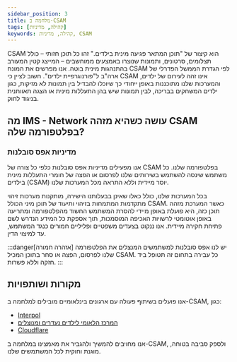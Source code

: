```yaml
---
sidebar_position: 3
title: מלחמה ב-CSAM
tags: [קהילה, מדיניות]
keywords: קהילה, מדיניות, CSAM
---
```


CSAM הוא קיצור של "תוכן המתאר פגיעה מינית בילדים." זהו כל תוכן חזותי – כולל תצלומים, סרטונים, ותמונות שנוצרו באמצעים ממוחשבים – המייצג קטין המעורב בהתנהגות מינית בוטה. אנו מפרשים את המונח CSAM לפי הגדרת הממשל הפדרלי של ארה"ב ל"פורנוגרפיית ילדים". חשוב לציין כי CSAM אינו זהה לעירום של ילדים, והמערכות שלנו מתוכננות באופן ייחודי כך שיוכלו להבדיל בין תמונות לא מזיקות, כגון ילדים המשחקים בבריכה, לבין תמונות שיש בהן התעללות מינית או הצגה תאוותנית בניגוד לחוק.

## מה IMS - Network עושה כשהיא מזהה CSAM בפלטפורמה שלה?

### מדיניות אפס סובלנות

אנו מפעילים מדיניות אפס סובלנות כלפי כל צורה של CSAM בפלטפורמה שלנו. כל משתמש שינסה להשתמש בשירותים שלנו לפרסום או הפצה של חומרי התעללות מינית בילדים (CSAM) יוסר מיידית וללא התראה מכל המערכות שלנו.  

בכל המערכות שלנו, כולל כאלו שאינן בבעלותנו הישירה, מותקנות מערכות זיהוי מתקדמות המתמחות בזיהוי ותיעוד של תוכן מיני הכולל CSAM. כאשר המערכת מזהה תוכן כזה, היא פועלת באופן מיידי להסרת המשתמש החשוד מהפלטפורמה ומתריעה באופן אוטומטי לרשויות האכיפה המוסמכות, תוך אספקת כל המידע הנדרש לשם פתיחת חקירה מיידית. אנו ננקוט בצעדים משפטיים ופליליים חמורים כנגד המשתמש, עד למיצוי הדין.

:::danger[אזהרה חמורה]
יש לנו אפס סובלנות למשתמשים המנצלים את הפלטפורמה שלנו לפרסום, הפצה או סחר בתוכן המכיל CSAM. כל עבירה בתחום זה תטופל ביד חזקה וללא פשרות.
:::

## מקורות ושותפויות
אנו פועלים בשיתוף פעולה עם ארגונים בינלאומיים מובילים למלחמה ב-CSAM, כגון:
- [Interpol](https://www.interpol.int/en/Crimes/Crimes-against-children)
- [המרכז הלאומי לילדים נעדרים ומנוצלים](https://www.missingkids.org/)
- [Cloudflare](https://www.cloudflare.com/trust-hub/child-safety/)

אנו מחויבים להמשיך ולהגביר את מאמצינו במלחמה ב-CSAM, ולספק סביבה בטוחה, מוגנת וחוקית לכל המשתמשים שלנו.